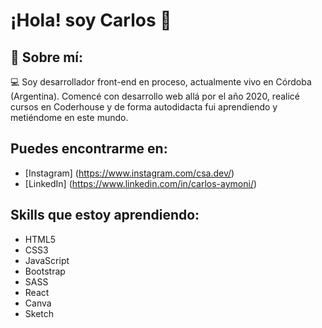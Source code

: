 # ¡Hola! soy Carlos 👋

## 💫 Sobre mí:

💻 Soy desarrollador front-end en proceso, actualmente vivo en Córdoba (Argentina). Comencé con desarrollo web allá por el año 2020, realicé cursos en Coderhouse y de forma autodidacta fui aprendiendo y metiéndome en este mundo. 

## Puedes encontrarme en:

- [Instagram] (https://www.instagram.com/csa.dev/) 
- [LinkedIn] (https://www.linkedin.com/in/carlos-aymoni/)

## Skills que estoy aprendiendo:

- HTML5 
- CSS3 
- JavaScript 
- Bootstrap 
- SASS 
- React 
- Canva 
- Sketch
 


